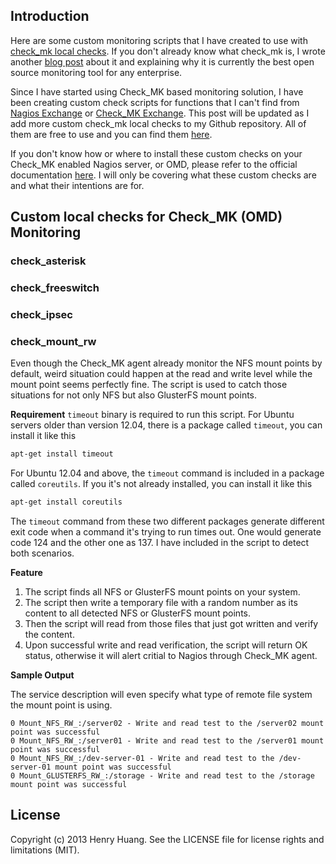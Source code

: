 ## Introduction
Here are some custom monitoring scripts that I have created to use with [check_mk local checks][1]. If you don't already know what check_mk is, I wrote another [blog post][2] about it and explaining why it is currently the best open source monitoring tool for any enterprise.

Since I have started using Check_MK based monitoring solution, I have been creating custom check scripts for functions that I can't find from [Nagios Exchange][3] or [Check_MK Exchange][4]. This post will be updated as I add more custom check_mk local checks to my Github repository. All of them are free to use and you can find them [here][5].

If you don't know how or where to install these custom checks on your Check_MK enabled Nagios server, or OMD, please refer to the official documentation [here][6]. I will only be covering what these custom checks are and what their intentions are for.

## Custom local checks for Check_MK (OMD) Monitoring
### check_asterisk
### check_freeswitch
### check_ipsec
### check_mount_rw
Even though the Check_MK agent already monitor the NFS mount points by default, weird situation could happen at the read and write level while the mount point seems perfectly fine. The script is used to catch those situations for not only NFS but also GlusterFS mount points.

**Requirement**
`timeout` binary is required to run this script. For Ubuntu servers older than version 12.04, there is a package called `timeout`, you can install it like this
```bash
apt-get install timeout
```
For Ubuntu 12.04 and above, the `timeout` command is included in a package called `coreutils`. If you it's not already installed, you can install it like this
```bash
apt-get install coreutils
```
The `timeout` command from these two different packages generate different exit code when a command it's trying to run times out. One would generate code 124 and the other one as 137. I have included in the script to detect both scenarios.

**Feature**

1. The script finds all NFS or GlusterFS mount points on your system.
2. The script then write a temporary file with a random number as its content to all detected NFS or GlusterFS mount points.
3. Then the script will read from those files that just got written and verify the content.
4. Upon successful write and read verification, the script will return OK status, otherwise it will alert critial to Nagios through Check_MK agent.

**Sample Output**  

The service description will even specify what type of remote file system the mount point is using.
```
0 Mount_NFS_RW_:/server02 - Write and read test to the /server02 mount point was successful
0 Mount_NFS_RW_:/server01 - Write and read test to the /server01 mount point was successful
0 Mount_NFS_RW_:/dev-server-01 - Write and read test to the /dev-server-01 mount point was successful
0 Mount_GLUSTERFS_RW_:/storage - Write and read test to the /storage mount point was successful
```

## License
Copyright (c) 2013 Henry Huang. See the LICENSE file for license rights and limitations (MIT).

  [1]: http://mathias-kettner.de/checkmk_localchecks.html
  [2]: http://blog.unicsolution.com/2013/11/best-monitoring-solution-omd-nagios.html
  [3]: http://exchange.nagios.org/
  [4]: http://exchange.check-mk.org/
  [5]: https://github.com/bbhenry/check_mk_local
  [6]: http://mathias-kettner.de/checkmk_localchecks.html